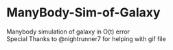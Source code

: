 # ManyBody-Sim-of-Galaxy </br>
Manybody simulation of galaxy in O(t) error </br>
Special Thanks to @nightrunner7 for helping with gif file </br>
